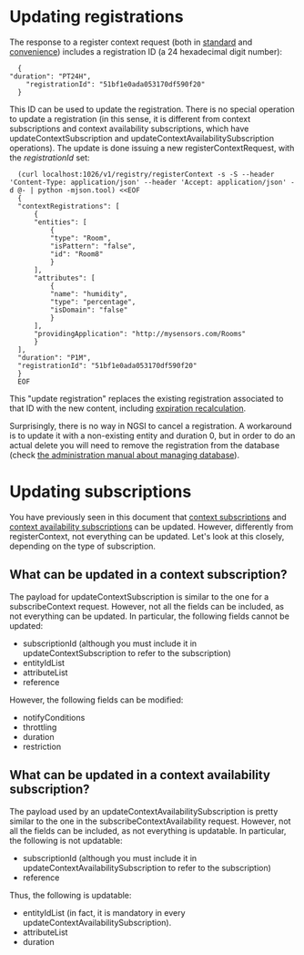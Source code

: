 # Updating registrations

The response to a register context request (both in
[standard](#Register_Context_operation "wikilink") and
[convenience](#Convenience_Register_Context "wikilink")) includes a
registration ID (a 24 hexadecimal digit number):

      {
	"duration": "PT24H",
        "registrationId": "51bf1e0ada053170df590f20"
      }                                  
 
This ID can be used to update the registration. There is no special
operation to update a registration (in this sense, it is different from
context subscriptions and context availability subscriptions, which have
updateContextSubscription and updateContextAvailabilitySubscription
operations). The update is done issuing a new registerContextRequest,
with the *registrationId* set:

      (curl localhost:1026/v1/registry/registerContext -s -S --header 'Content-Type: application/json' --header 'Accept: application/json' -d @- | python -mjson.tool) <<EOF
      {
	  "contextRegistrations": [
	      {
		  "entities": [
		      {
			  "type": "Room",
			  "isPattern": "false",
			  "id": "Room8"
		      }
		  ],
		  "attributes": [
		      {
			  "name": "humidity",
			  "type": "percentage",
			  "isDomain": "false"
		      }
		  ],
		  "providingApplication": "http://mysensors.com/Rooms"
	      }
	  ],
	  "duration": "P1M",
	  "registrationId": "51bf1e0ada053170df590f20"
      }
      EOF                                                                                                                                  
  
This "update registration" replaces the existing registration associated
to that ID with the new content, including [expiration
recalculation](#Extending_duration "wikilink").

Surprisingly, there is no way in NGSI to cancel a registration. A
workaround is to update it with a non-existing entity and duration 0,
but in order to do an actual delete you will need to remove the
registration from the database (check [the administration manual about
managing
database](Publish/Subscribe_Broker_-_Orion_Context_Broker_-_Installation_and_Administration_Guide#Database_administration "wikilink")).

# Updating subscriptions

You have previously seen in this document that [context
subscriptions](#Context_subscriptions "wikilink") and [context
availability
subscriptions](#Context_availability_subscriptions "wikilink") can be
updated. However, differently from registerContext, not everything can
be updated. Let's look at this closely, depending on the type of
subscription.

## What can be updated in a context subscription?

The payload for updateContextSubscription is similar to the one for a
subscribeContext request. However, not all the fields can be included,
as not everything can be updated. In particular, the following fields
cannot be updated:

-   subscriptionId (although you must include it in
    updateContextSubscription to refer to the subscription)
-   entityIdList
-   attributeList
-   reference

However, the following fields can be modified:

-   notifyConditions
-   throttling
-   duration
-   restriction

## What can be updated in a context availability subscription?

The payload used by an updateContextAvailabilitySubscription is pretty
similar to the one in the subscribeContextAvailability request. However,
not all the fields can be included, as not everything is updatable. In
particular, the following is not updatable:

-   subscriptionId (although you must include it in
    updateContextAvailabilitySubscription to refer to the subscription)
-   reference

Thus, the following is updatable:

-   entityIdList (in fact, it is mandatory in
    every updateContextAvailabilitySubscription).
-   attributeList
-   duration
